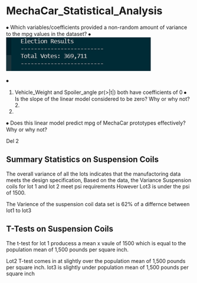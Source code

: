# MechaCar_Statistical_Analysis
⦁	Which variables/coefficients provided a non-random amount of variance to the mpg values in the dataset?
⦁![pyPoll_challenge](https://github.com/onehatt29/pyPoll_challenge/blob/c46f68b140e611bf2d53d3c11f85ac8417122268/images/total%20ballots.PNG)

⦁	
1.	Vehicle_Weight and Spoiler_angle pr(>|t|) both have coefficients of 0
⦁	Is the slope of the linear model considered to be zero? Why or why not?
       2.
1.	
⦁	Does this linear model predict mpg of MechaCar prototypes effectively? Why or why not? 


Del 2
## Summary Statistics on Suspension Coils
 
 
The overall variance of all the lots indicates that the manufactoring data meets the design specification,
Based on the data, the Variance Suspension coils for lot 1 and lot 2 meet psi requirements
However Lot3 is under the psi of 1500.

The Varience of the suspension coil data set is 62% of a differnce between lot1 to lot3


## T-Tests on Suspension Coils

 The t-test for lot 1 producess a mean x vaule of 1500 which is equal to the population mean of 1,500 pounds per square inch.

Lot2 T-test comes in at slightly over the population mean of 1,500 pounds per square inch.
lot3 is slightly under population mean of 1,500 pounds per square inch

